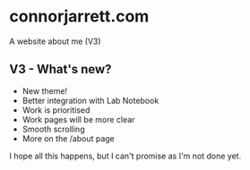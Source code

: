 # connorjarrett.com
A website about me (V3)

## V3 - What's new?
- New theme!
- Better integration with Lab Notebook
- Work is prioritised
- Work pages will be more clear
- Smooth scrolling
- More on the /about page

I hope all this happens, but I can't promise as I'm not done yet.